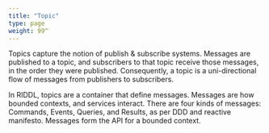 ```yaml
---
title: "Topic"
type: page
weight: 99^
---
```



Topics capture the notion of publish & subscribe systems. Messages are
published to a topic, and subscribers to that topic receive those messages, in
the order they were published. Consequently, a topic is a uni-directional
flow of messages from publishers to subscribers.

In RIDDL, topics are a container that define messages. Messages are how
bounded contexts, and services interact. There are four kinds of messages:
Commands, Events, Queries, and Results, as per DDD and reactive manifesto.
Messages form the API for a bounded context.

